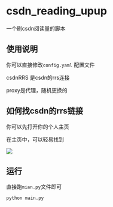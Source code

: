 # csdn_reading_upup
一个刷csdn阅读量的脚本

## 使用说明
你可以直接修改`config.yaml` 配置文件

csdnRRS 是csdn的rrs连接

proxy是代理，随机更换的

## 如何找csdn的rrs链接

你可以先打开你的个人主页

在主页中，可以轻易找到

![](https://hqx.oss-cn-beijing.aliyuncs.com/image/picgo_img20230825104241.png?x-oss-process=style/jixn)

## 运行

直接跑`mian.py`文件即可

```cmd
python main.py
```